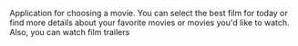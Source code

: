 Application for choosing a movie. You can select the best film for today or find more details about your favorite movies or movies you'd like to watch. Also, you can watch film trailers